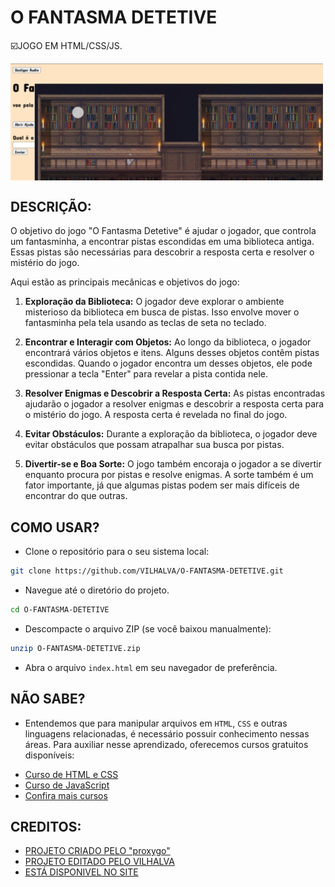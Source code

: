 # O FANTASMA DETETIVE
☑️JOGO EM HTML/CSS/JS.

<img src="FOTO.png" align="center" width="500"> <br> 

## DESCRIÇÃO:
O objetivo do jogo "O Fantasma Detetive" é ajudar o jogador, que controla um fantasminha, a encontrar pistas escondidas em uma biblioteca antiga. Essas pistas são necessárias para descobrir a resposta certa e resolver o mistério do jogo.

Aqui estão as principais mecânicas e objetivos do jogo:

1. **Exploração da Biblioteca:** O jogador deve explorar o ambiente misterioso da biblioteca em busca de pistas. Isso envolve mover o fantasminha pela tela usando as teclas de seta no teclado.

2. **Encontrar e Interagir com Objetos:** Ao longo da biblioteca, o jogador encontrará vários objetos e itens. Alguns desses objetos contêm pistas escondidas. Quando o jogador encontra um desses objetos, ele pode pressionar a tecla "Enter" para revelar a pista contida nele.

3. **Resolver Enigmas e Descobrir a Resposta Certa:** As pistas encontradas ajudarão o jogador a resolver enigmas e descobrir a resposta certa para o mistério do jogo. A resposta certa é revelada no final do jogo.

4. **Evitar Obstáculos:** Durante a exploração da biblioteca, o jogador deve evitar obstáculos que possam atrapalhar sua busca por pistas.

5. **Divertir-se e Boa Sorte:** O jogo também encoraja o jogador a se divertir enquanto procura por pistas e resolve enigmas. A sorte também é um fator importante, já que algumas pistas podem ser mais difíceis de encontrar do que outras.

## COMO USAR?
* Clone o repositório para o seu sistema local:

```bash
git clone https://github.com/VILHALVA/O-FANTASMA-DETETIVE.git
```

* Navegue até o diretório do projeto.

```bash
cd O-FANTASMA-DETETIVE
```

* Descompacte o arquivo ZIP (se você baixou manualmente):

```bash
unzip O-FANTASMA-DETETIVE.zip
```
* Abra o arquivo `index.html` em seu navegador de preferência.

## NÃO SABE?
- Entendemos que para manipular arquivos em `HTML`, `CSS` e outras linguagens relacionadas, é necessário possuir conhecimento nessas áreas. Para auxiliar nesse aprendizado, oferecemos cursos gratuitos disponíveis:
* [Curso de HTML e CSS](https://github.com/VILHALVA/CURSO-DE-HTML-E-CSS)
* [Curso de JavaScript](https://github.com/VILHALVA/CURSO-DE-JAVASCRIPT)
* [Confira mais cursos](https://github.com/VILHALVA?tab=repositories&q=+topic:CURSO)

## CREDITOS:
- [PROJETO CRIADO PELO "proxygo"](https://github.com/proxygo/O-fantasma-Detetive)
- [PROJETO EDITADO PELO VILHALVA](https://github.com/VILHALVA)
- [ESTÁ DISPONIVEL NO SITE](https://vilhalva.github.io/STYLER/STYLER.html)